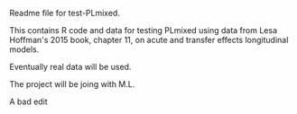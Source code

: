 Readme file for test-PLmixed. 

This contains R code and data for testing PLmixed using data from Lesa Hoffman's 2015 book, chapter 11, on acute and transfer effects longitudinal models.

Eventually real data will be used.

The project will be joing with M.L.

A bad edit